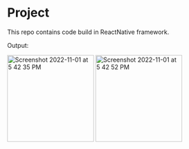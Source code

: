 # Project
This repo contains code build in ReactNative framework.


Output:

<img width="200" alt="Screenshot 2022-11-01 at 5 42 35 PM" src="https://user-images.githubusercontent.com/56545525/199300028-af60acf8-f002-4a63-a48a-dbbe86267ff0.png">
<img width="200" alt="Screenshot 2022-11-01 at 5 42 52 PM" src="https://user-images.githubusercontent.com/56545525/199300038-0f552cc2-09da-4e61-86ff-4d595fb47817.png">
